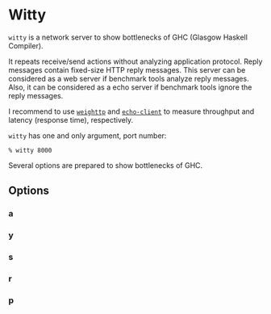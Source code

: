 # Witty

`witty` is a network server to show bottlenecks of GHC (Glasgow
Haskell Compiler).

It repeats receive/send actions without analyzing application
protocol. Reply messages contain fixed-size HTTP reply messages.  This
server can be considered as a web server if benchmark tools analyze
reply messages. Also, it can be considered as a echo server if
benchmark tools ignore the reply messages.

I recommend to use
[`weighttp`](http://redmine.lighttpd.net/projects/weighttp/wiki) and
[`echo-client`](https://github.com/kazu-yamamoto/latency-bench) to
measure throughput and latency (response time), respectively.

`witty` has one and only argument, port number:

    % witty 8000

Several options are prepared to show bottlenecks of GHC.

## Options

### a

### y

### s

### r

### p
